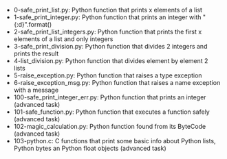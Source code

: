 - 0-safe_print_list.py: Python function that prints x elements of a list
- 1-safe_print_integer.py: Python function that prints an integer with "{:d}".format()
- 2-safe_print_list_integers.py: Python function that prints the first x elements of a list and only integers
- 3-safe_print_division.py: Python function that divides 2 integers and prints the result
- 4-list_division.py: Python function that divides element by element 2 lists
- 5-raise_exception.py: Python function that raises a type exception
- 6-raise_exception_msg.py: Python function that raises a name exception with a message
- 100-safe_print_integer_err.py: Python function that prints an integer (advanced task)
- 101-safe_function.py: Python function that executes a function safely (advanced task)
- 102-magic_calculation.py: Python function found from its ByteCode (advanced task)
- 103-python.c: C functions that print some basic info about Python lists, Python bytes an Python float objects (advanced task)